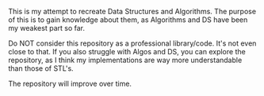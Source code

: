This is my attempt to recreate Data Structures and Algorithms. The purpose of this is to gain knowledge about them, as Algorithms and DS have been my weakest part so far.

Do NOT consider this repository as a professional library/code. It's not even close to that. If you also struggle with Algos and DS, you can explore the repository, as I think my implementations are way more understandable than those of STL's.

The repository will improve over time.
